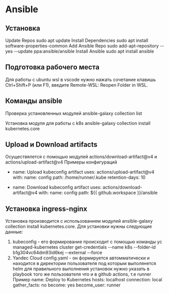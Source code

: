 # Ansible

## Установка
Update Repos
sudo apt update
Install Dependencies
sudo apt install software-properties-common
Add Ansible Repo
sudo add-apt-repository --yes --update ppa:ansible/ansible
Install Ansible
sudo apt install ansible


## Подготовка рабочего места
Для работы с ubuntu wsl в vscode нужно нажать сочетание клавишь Ctrl+Shift+P (или F1), введите Remote-WSL: Reopen Folder in WSL.

## Команды ansible
Проверка установленных модулей 
ansible-galaxy collection list

Установка модуля для работы с k8s 
ansible-galaxy collection install kubernetes.core

## Upload и Download artifacts
Осуществялется с помощью модулей actions/download-artifact@v4 и actions/upload-artifact@v4
Примеры конфигураций
- name: Upload kubeconfig artifact
      uses: actions/upload-artifact@v4
      with:
        name: config
        path: /home/runner/.kube
        retention-days: 10
  
- name: Download kubeconfig artifact
      uses: actions/download-artifact@v4
      with:
        name: config
        path: ${{ github.workspace }}/ansible

## Установка ingress-nginx
Установка производится с использованием модулей ansible-galaxy collection install kubernetes.core.
Для установки нужны следующие данные: 
1. kubeconfig - его формирование происходит с помощью команды yc managed-kubernetes cluster get-credentials --name k8s --folder-id b1g304vc64dm93id6kej --external --force
2. Yandec Cloud config.yaml - он формируется автомматически и находится в директории пользователя под которым выполянется helm для правильного выполнения установок нужно указать в playbook того же пользователя что и в github actions, т.е runner
Пример
name: Deploy to Kubernetes
  hosts: localhost
  connection: local
  gather_facts: no
  become: yes
  become_user: runner 

